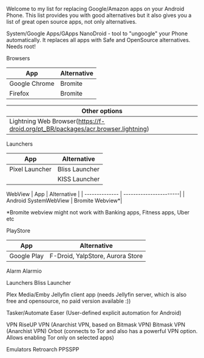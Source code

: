   Welcome to my list for replacing Google/Amazon apps on your Android Phone.
  This list provides you with good alternatives but it also gives you a list of great open source apps, not only alternatives.
  
  System/Google Apps/GApps
  NanoDroid - tool to "ungoogle" your Phone automatically. It replaces all apps with Safe and OpenSource alternatives. Needs root!
  
  

Browsers

  | App           | Alternative   |
  | ------------- | ------------- |
  | Google Chrome | Bromite       |
  | Firefox       | Bromite       |
  
  |Other options                  |
  |-------------------------------|
  |Lightning Web Browser(https://f-droid.org/pt_BR/packages/acr.browser.lightning)          |
  
Launchers

  | App            | Alternative          |
  | -------------- | ---------------------|
  | Pixel Launcher | Bliss Launcher       |
  |                | KISS Launcher        |
  
WebView
  | App            | Alternative            |
  | -------------- | -----------------------|
  | Android SystemWebView | Bromite Webview*|
 
 *Bromite webview might not work with Banking apps, Fitness apps, Uber etc
  
PlayStore
  
  | App            | Alternative                      |
  | -------------- | ---------------------------------|
  | Google Play    | F-Droid, YalpStore, Aurora Store |
  
  Alarm
  Alarmio
  
  Launchers
  Bliss Launcher
  
  Plex Media/Emby
  Jellyfin client app (needs Jellyfin server, which is also free and opensource, no paid version available :))
  
  Tasker/Automate
  Easer (User-defined explicit automation for Android)
  
  VPN
  RiseUP VPN (Anarchist VPN, based on Bitmask VPN)
  Bitmask VPN (Anarchist VPN)
  Orbot (connects to Tor and also has a powerful VPN option. Allows enabling Tor only on selected apps)
  
  Emulators
  Retroarch
  PPSSPP

